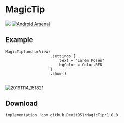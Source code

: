 # MagicTip

[![](https://jitpack.io/v/Devit951/MagicTip.svg)](https://jitpack.io/#Devit951/MagicTip)
[![Android Arsenal]( https://img.shields.io/badge/Android%20Arsenal-MagicTip-green.svg?style=flat )]( https://android-arsenal.com/details/1/7962 )

## Example

```
MagicTip(anchorView)
                    .settings {
                        text = "Lorem Posen"
                        bgColor = Color.RED
                    }
                    .show()
             
```

![20191114_151821](https://user-images.githubusercontent.com/21290800/68848808-c1b5f080-06f2-11ea-8dee-d3ffaef86a9c.gif)

## Download 
`implementation 'com.github.Devit951:MagicTip:1.0.0'`
